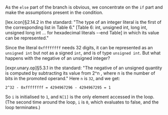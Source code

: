 As the `else` part of the branch is obvious, we concentrate on the `if` part and make the assumptions present in the condition.

[lex.icon]§2.14.2 in the standard: "The type of an integer literal is the first of the corresponding list in  Table 6." [Table 6: int, unsigned int, long int, unsigned long int … for hexadecimal literals --end Table] in which its value can be represented." 

Since the literal `0xffffffff` needs 32 digits, it can be represented as an `unsigned int` but not as a signed `int`, and is of type `unsigned int`. But what happens with the negative of an unsigned integer?

[expr.unary.op]§5.3.1 in the standard: "The negative of an unsigned quantity is computed by subtracting its value from 2^n , where n is the number of bits in the promoted operand." Here `n` is `32`, and we get:

`2^32 - 0xffffffff = 4294967296 - 4294967295 = 1`

So `i` is initialised to `1`, and `N[1]` is the only element accessed in the loop. (The second time around the loop, `i` is `0`, which evaluates to false, and the loop terminates.)